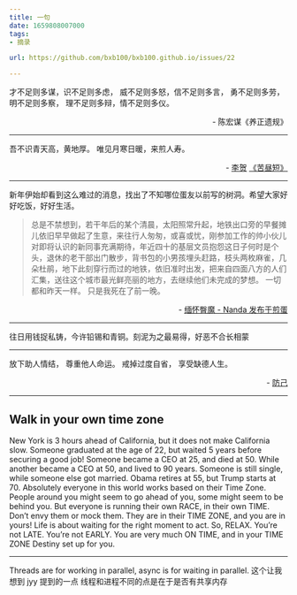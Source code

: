 ```yaml
---
title: 一句
date: 1659808007000
tags:
- 摘录

url: https://github.com/bxb100/bxb100.github.io/issues/22

---
```

才不足则多谋，识不足则多虑，
威不足则多怒，信不足则多言，
勇不足则多劳，明不足则多察，
理不足则多辩，情不足则多仪。
<p align="right">- 陈宏谋《养正遗规》 </p>

---

<a id='issuecomment-1327502436'></a>
吾不识青天高，黄地厚。
唯见月寒日暖，来煎人寿。

<p align="right">
-
<a href="https://so.gushiwen.cn/authorv_74d46d599f15.aspx">李贺</a>
<a href="https://so.gushiwen.cn/shiwenv_f0310bb70c40.aspx">《苦昼短》</a>
</p>

---

<a id='issuecomment-1370746968'></a>
新年伊始却看到这么难过的消息，找出了不知哪位蛋友以前写的树洞。希望大家好好吃饭，好好生活。

> 总是不禁想到，若干年后的某个清晨，太阳照常升起，地铁出口旁的早餐摊儿依旧早早做起了生意，来往行人匆匆，或喜或忧，刚参加工作的帅小伙儿对即将认识的新同事充满期待，年近四十的基层文员抱怨这日子何时是个头，退休的老干部出门散步，背书包的小男孩埋头赶路，枝头两枚麻雀，几朵杜鹃，地下此刻穿行而过的地铁，依旧准时出发，把来自四面八方的人们汇集，送往这个城市最光鲜亮丽的地方，去继续他们未完成的梦想。
一切都和昨天一样。
只是我死在了前一晚。

<p align="right">
-
<a href="http://jandan.net/t/5384668">缅怀臀魔 - Nanda 发布于煎蛋</a>
</p>

---

<a id='issuecomment-1508426704'></a>
往日用钱捉私铸，今许铅锡和青铜。刻泥为之最易得，好恶不合长相蒙

---

<a id='issuecomment-1510010065'></a>
放下助人情结，
尊重他人命运。
戒掉过度自省，
享受缺德人生。

<p align="right">- <a href="http://jandan.net/t/5445224">防己</a></p>

---

<a id='issuecomment-1517911165'></a>
## Walk in your own time zone

New York is 3 hours ahead of California,
but it does not make California slow.
Someone graduated at the age of 22,
but waited 5 years before securing a good job!
Someone became a CEO at 25,
and died at 50.
While another became a CEO at 50,
and lived to 90 years.
Someone is still single,
while someone else got married.
Obama retires at 55,
but Trump starts at 70.
Absolutely everyone in this world works based on their Time Zone.
People around you might seem to go ahead of you,
some might seem to be behind you.
But everyone is running their own RACE, in their own TIME.
Don’t envy them or mock them.
They are in their TIME ZONE, and you are in yours!
Life is about waiting for the right moment to act.
So, RELAX.
You’re not LATE.
You’re not EARLY.
You are very much ON TIME, and in your TIME ZONE Destiny set up for you.

---

<a id='issuecomment-1528992336'></a>
Threads are for working in parallel, async is for waiting in parallel.
这个让我想到 jyy 提到的一点 线程和进程不同的点是在于是否有共享内存
